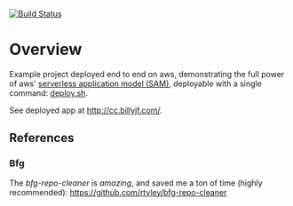 [![Build Status](https://travis-ci.org/billyjf/aws_serverless_application_model_python.svg?branch=master)](https://travis-ci.org/billyjf/aws_serverless_application_model_python)

# Overview
Example project deployed end to end on aws, demonstrating the full power of aws' [serverless application model (SAM)](https://github.com/awslabs/serverless-application-model), deployable with a single command:
[deploy.sh](deploy.sh).

See deployed app at <http://cc.billyjf.com/>.

## References

### Bfg
The *bfg-repo-cleaner* is *amazing*, and saved me a ton of time (highly recommended):
<https://github.com/rtyley/bfg-repo-cleaner>